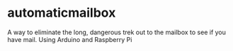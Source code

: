 # automaticmailbox
A way to eliminate the long, dangerous trek out to the mailbox to see if you have mail. Using Arduino and Raspberry Pi

